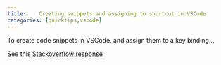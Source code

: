 ```yaml
---
title:    Creating snippets and assigning to shortcut in VSCode
categories: [quicktips,vscode]
---
```

To create code snippets in VSCode, and assign them to a key binding...
<!--more-->

See this [Stackoverflow response](https://stackoverflow.com/a/56148339)